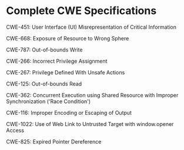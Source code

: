 

# Complete CWE Specifications

CWE-451: User Interface (UI) Misrepresentation of Critical Information

CWE-668: Exposure of Resource to Wrong Sphere

CWE-787: Out-of-bounds Write

CWE-266: Incorrect Privilege Assignment

CWE-267: Privilege Defined With Unsafe Actions

CWE-125: Out-of-bounds Read

CWE-362: Concurrent Execution using Shared Resource with Improper Synchronization ('Race Condition')

CWE-116: Improper Encoding or Escaping of Output

CWE-1022: Use of Web Link to Untrusted Target with window.opener Access

CWE-825: Expired Pointer Dereference